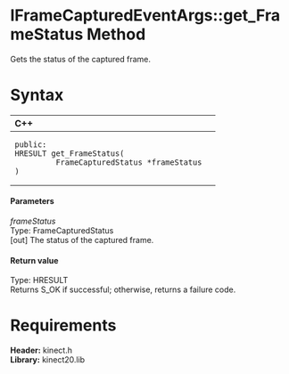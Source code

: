IFrameCapturedEventArgs::get\_FrameStatus Method  
================================================  

Gets the status of the captured frame. <span id="syntaxSection"></span>

Syntax  
======  

<table>
<colgroup>
<col width="100%" />
</colgroup>
<thead>
<tr class="header">
<th align="left">C++</th>
</tr>
</thead>
<tbody>
<tr class="odd">
<td align="left"><pre><code>public:  
HRESULT get_FrameStatus(  
         FrameCapturedStatus *frameStatus  
)</code></pre></td>
</tr>
</tbody>
</table>

<span id="ID4EG"></span>
#### Parameters  

*frameStatus*    
Type: FrameCapturedStatus  
[out] The status of the captured frame.  

<span id="ID4EP"></span>
#### Return value  

Type: HRESULT  
Returns S\_OK if successful; otherwise, returns a failure code.  

<span id="requirements"></span>

Requirements  
============  

**Header:** kinect.h  
**Library:** kinect20.lib  



<!--Please do not edit the data in the comment block below.-->
<!--
TOCTitle : get_FrameStatus Method
RLTitle : IFrameCapturedEventArgs::get_FrameStatus Method
KeywordK : get_FrameStatus method
KeywordK : IFrameCapturedEventArgs::get_FrameStatus method
KeywordF : IFrameCapturedEventArgs::get_FrameStatus
KeywordF : get_FrameStatus
KeywordF : Microsoft.Kinect.kinect.IFrameCapturedEventArgs.get_FrameStatus(FrameCapturedStatus@)
KeywordA : M:Microsoft.Kinect.kinect.IFrameCapturedEventArgs.get_FrameStatus(FrameCapturedStatus@)
AssetID : M:Microsoft.Kinect.kinect.IFrameCapturedEventArgs.get_FrameStatus(FrameCapturedStatus@)
Locale : en-us
CommunityContent : 1
APIType : Managed
APILocation : 
APIName : Microsoft.Kinect.kinect.IFrameCapturedEventArgs::get_FrameStatus
TargetOS : Windows
TopicType : kbSyntax
DevLang : C++
DocSet : K4Wv2
ProjType : K4Wv2Proj
Technology : Kinect for Windows
Product : Kinect for Windows SDK v2
productversion : 20
-->
